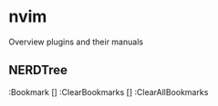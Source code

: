 nvim
====

Overview
plugins and their manuals

## NERDTree
<Bookmark>
:Bookmark []
:ClearBookmarks []
:ClearAllBookmarks
